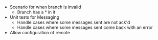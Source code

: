 - Scenario for when branch is invalid
  - Branch has a * in it
- Unit tests for Messaging
  - Handle cases where some messages sent are not ack'd
  - Handle cases where some messages sent come back with an error
- Allow configuration of remote

